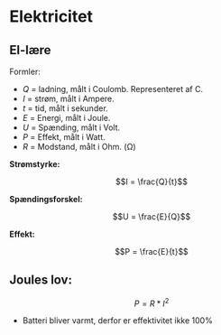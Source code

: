 # Elektricitet

## El-lære

Formler: 
* $Q$ = ladning, målt i Coulomb. Representeret af C. 
* $I$ = strøm, målt i Ampere. 
* $t$ = tid, målt i sekunder.
* $E$ = Energi, målt i Joule. 
* $U$ = Spænding, målt i Volt. 
* $P$ = Effekt, målt i Watt. 
* $R$ = Modstand, målt i Ohm. (Ω)

**Strømstyrke:**

$$I = \frac{Q}{t}$$

**Spændingsforskel:**

$$U = \frac{E}{Q}$$

**Effekt:**

$$P = \frac{E}{t}$$

## Joules lov: 
$$P =R*I^2$$


* Batteri bliver varmt, derfor er effektivitet ikke 100\%

